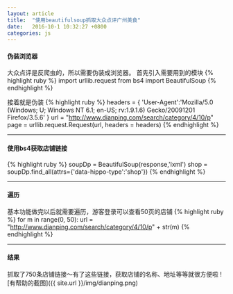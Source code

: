 ```yaml
---
layout: article
title:  "使用beautifulsoup抓取大众点评广州美食"
date:   2016-10-1 10:32:27 +0800
categories: js
---
```

#### 伪装浏览器
大众点评是反爬虫的，所以需要伪装成浏览器。
首先引入需要用到的模块
{% highlight ruby %}
import urllib.request
from bs4 import BeautifulSoup
{% endhighlight %}

接着就是伪装
{% highlight ruby %}
headers = {
    'User-Agent':'Mozilla/5.0 (Windows; U; Windows NT 6.1; en-US; rv:1.9.1.6) Gecko/20091201 Firefox/3.5.6'
}
url = "http://www.dianping.com/search/category/4/10/p" 
page = urllib.request.Request(url, headers = headers)
{% endhighlight %}

***

#### 使用bs4获取店铺链接
{% highlight ruby %}
soupDp = BeautifulSoup(response,'lxml')
shop = soupDp.find_all(attrs={'data-hippo-type':'shop'})
{% endhighlight %}

***

#### 遍历
基本功能做完以后就需要遍历，游客登录可以查看50页的店铺
{% highlight ruby %}
for m in range(0, 50):
	url = "http://www.dianping.com/search/category/4/10/p" + str(m)
{% endhighlight %}

***

#### 结果
抓取了750条店铺链接～有了这些链接，获取店铺的名称、地址等等就很方便啦
![有帮助的截图]({{ site.url }}/img/dianping.png)
